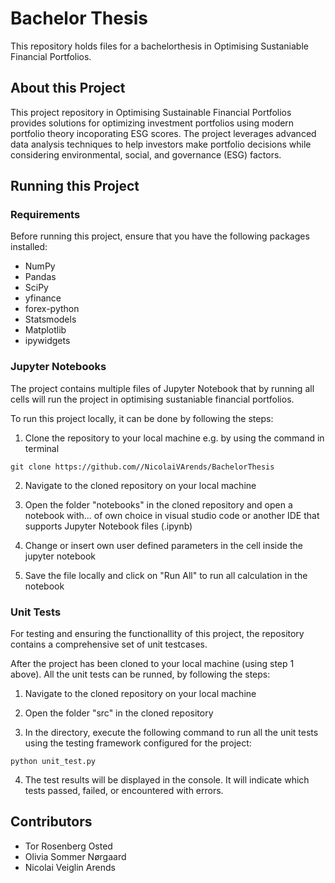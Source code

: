 # Bachelor Thesis

This repository holds files for a bachelorthesis in Optimising Sustaniable Financial Portfolios.

## About this Project

This project repository in Optimising Sustainable Financial Portfolios provides solutions for optimizing investment portfolios using modern portfolio theory incoporating ESG scores. The project leverages advanced data analysis techniques to help investors make portfolio decisions while considering environmental, social, and governance (ESG) factors.

## Running this Project

### Requirements

Before running this project, ensure that you have the following packages installed:

* NumPy
* Pandas
* SciPy
* yfinance
* forex-python
* Statsmodels
* Matplotlib
* ipywidgets


### Jupyter Notebooks

The project contains multiple files of Jupyter Notebook that by running all cells will run the project in optimising sustaniable financial portfolios.

To run this project locally, it can be done by following the steps:

1. Clone the repository to your local machine e.g. by using the command in terminal

`git clone https://github.com//NicolaiVArends/BachelorThesis`

2. Navigate to the cloned repository on your local machine

3. Open the folder "notebooks" in the cloned repository and open a notebook with... of own choice in visual studio code or another IDE that supports Jupyter Notebook files (.ipynb)

4. Change or insert own user defined parameters in the cell inside the jupyter notebook

5. Save the file locally and click on "Run All" to run all calculation in the notebook


### Unit Tests

For testing and ensuring the functionallity of this project, the repository contains a comprehensive set of unit testcases. 

After the project has been cloned to your local machine (using step 1 above). All the unit tests can be runned, by following the steps:

1. Navigate to the cloned repository on your local machine

2. Open the folder "src" in the cloned repository

3. In the directory, execute the following command to run all the unit tests using the testing framework configured for the project:

`python unit_test.py`

4. The test results will be displayed in the console. It will indicate which tests passed, failed, or encountered with errors.


## Contributors

* Tor Rosenberg Osted
* Olivia Sommer Nørgaard
* Nicolai Veiglin Arends


